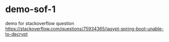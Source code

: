 # demo-sof-1
demo for stackoverflow question https://stackoverflow.com/questions/75934365/jasypt-spring-boot-unable-to-decrypt

